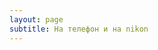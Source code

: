 ```yaml
---
layout: page
subtitle: На телефон и на nikon
---
```

<script src="https://apps.elfsight.com/p/platform.js" defer></script>
<div class="elfsight-app-03c2ea8e-c8d8-48dc-84e1-223324cea00a"></div>

<style>
#eapps-instagram-feed-1 a.eapps-link {
    display: none !important;
}
</style>
